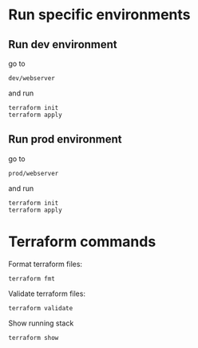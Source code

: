 # Run specific environments

## Run dev environment

go to

    dev/webserver

and run

    terraform init
    terraform apply

## Run prod environment

go to

    prod/webserver

and run

    terraform init
    terraform apply

# Terraform commands

Format terraform files:

    terraform fmt

Validate terraform files:

    terraform validate

Show running stack

    terraform show
